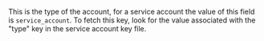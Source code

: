 This is the type of the account, for a service account the value of this field is `service_account`. To fetch this key, look for the value associated with the "type" key in the service account key file.